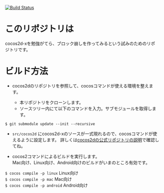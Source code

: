 [![Build Status](https://travis-ci.org/pankona/KonaReflection.svg?branch=master)](https://travis-ci.org/pankona/KonaReflection)

# このリポジトリは

cocos2d-xを勉強がてら、ブロック崩しを作ってみるという試みのためのリポジトリです。

# ビルド方法

* cocos2dのリポジトリを参照して、cocosコマンドが使える環境を整えます。

  * 本リポジトリをクローンします。
  * ソースツリー内にて以下のコマンドを入力。サブモジュールを取得します。

`$ git submodule update --init --recursive`  

  * `src/cocos2d` にcocos2d-xのソースが一式現れるので、cocosコマンドが使えるように設定します。
  詳しくは[cocos2dの公式リポジトリの説明](https://github.com/cocos2d/cocos2d-x)で確認してね。

* cocos2コマンドによるビルドを実行します。  
Mac向け、Linux向け、Android向けのビルドがいまのところ有効です。
  
`$ cocos compile -p linux` Linux向け  
`$ cocos compile -p mac` Mac向け  
`$ cocos compile -p android` Android向け


